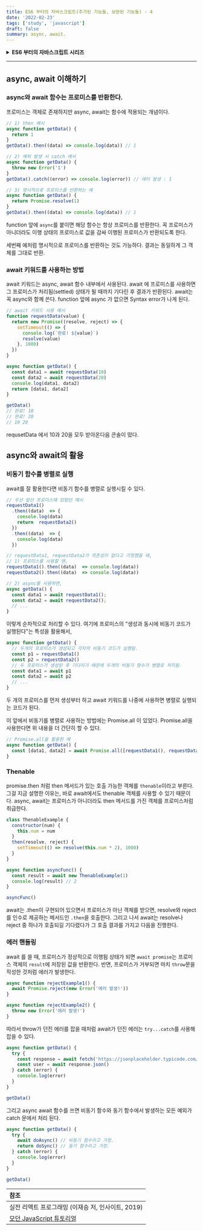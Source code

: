 ```yaml
---
title: ES6 부터의 자바스크립트(추가된 기능들, 보완된 기능들) - 4
date: '2022-02-23'
tags: ['study', 'javascript']
draft: false
summary: async, await.
---
```


<details>
<summary><strong>ES6 부터의 자바스크립트 시리즈</strong></summary>
<div markdown="1">
  <ul>
    <li>
      <a class="no-underline" href="/blog/study/javascript/new-in-es6-part1">const, let. 단축 속성명, 계산된 속성명</a>
    </li>
    <li>
      <a class="no-underline" href="/blog/study/javascript/new-in-es6-part2">전개 연산자, 배열 비구조화, 객체 비구조화</a>
    </li>
    <li>
      <a class="no-underline" href="/blog/study/javascript/new-in-es6-part3">프로미스(Promise)</a>
    </li>
    <li>
      <a class="no-underline" href="/blog/study/javascript/new-in-es6-part4"><strong>async, await</strong></a>
    </li>
  </ul>
</div>
</details>

---

## async, await 이해하기

### async와 await 함수는 프로미스를 반환한다.

프로미스는 객체로 존재하지만 async, await는 함수에 적용되는 개념이다.

```js
// 1) then 예시
async function getData() {
  return 1
}
getData().then((data) => console.log(data)) // 1

// 2) 예외 발생 시 catch 예시
async function getData() {
  throw new Error('1')
}
getData().catch((error) => console.log(error)) // 에러 발생 : 1

// 3) 명시적으로 프로미스를 반환하는 예
async function getData() {
  return Promise.resolve(1)
}
getData().then((data) => console.log(data)) // 1
```

function 앞에 `async`를 붙이면 해당 함수는 항상 프로미스를 반환한다. 꼭 프로미스가 아니더라도 이행 상태의 프로미스로 값을 감싸 이행된 프로미스가 반환되도록 한다.

세번째 예처럼 명시적으로 프로미스를 반환하는 것도 가능하다. 결과는 동일하게 그 객체를 그대로 반환.

### await 키워드를 사용하는 방법

await 키워드는 async, await 함수 내부에서 사용된다. await 에 프로미스를 사용하면 그 프로미스가 처리됨(settled) 상태가 될 때까지 기다린 후 결과가 반환된다.
await는 꼭 async와 함께 쓴다. function 앞에 async 가 없으면 Syntax error가 나게 된다.

```js
// await 키워드 사용 예시
function requestData(value) {
  return new Promise((resolve, reject) => {
    setTimeout(() => {
      console.log(`완료! ${value}`)
      resolve(value)
    }, 1000)
  })
}

async function getData() {
  const data1 = await requestData(10)
  const data2 = await requestData(20)
  console.log(data1, data2)
  return [data1, data2]
}

getData()
// 완료! 10
// 완료! 20
// 10 20
```

requsetData 에서 10과 20을 모두 받아온다음 콘솔이 떴다.

## async와 await의 활용

### 비동기 함수를 병렬로 실행

await를 잘 활용한다면 비동기 함수를 병렬로 실행시킬 수 있다.

```js
// 우선 앞선 프로미스때 있었던 예시
requestData1()
  .then((data)  => {
    console.log(data)
    return  requestData2()
  })
  .then((data)  => {
    console.log(data)
  })

// requestData1, requestData2가 의존성이 없다고 가정했을 때,
// 1) 프로미스를 사용할 땐,
requestData1().then((data)  => console.log(data))
requestData2().then((data)  => console.log(data))

// 2) async를 사용하면,
async getData() {
  const data1 = await requestData1();
  const data2 = await requestData2();
  // ...
}
```

이렇게 순차적으로 처리할 수 있다.
여기에 프로미스의 "생성과 동시에 비동기 코드가 실행된다"는 특성을 활용해서,

```js
async function getData() {
  // 두개의 프로미스가 생성되고 각자의 비동기 코드가 실행됨.
  const p1 = requestData1()
  const p2 = requestData2()
  // 두 프로미스가 생성된 후 기다리기 때문에 두개의 비동기 함수가 병렬로 처리됨.
  const data1 = await p1
  const data2 = await p2
  // ...
}
```

두 개의 프로미스를 먼저 생성부터 하고 await 키워드를 나중에 사용하면 병렬로 실행되는 코드가 된다.

이 앞에서 비동기를 병렬로 사용하는 방법에는 Promise.all 이 있었다.
Promise.all을 사용한다면 위 내용을 더 간단히 할 수 있다.

```js
// Promise.all을 활용한 예
async function getData() {
  const [data1, data2] = await Promise.all([requestData1(), requestData2()])
}
```

### Thenable

promise.then 처럼 then 메서드가 있는 호출 가능한 객체를 `thenable`이라고 부른다.
그걸 지금 설명한 이유는, 바로 await에서도 thenable 객체를 사용할 수 있기 때문이다.
async, await는 프로미스가 아니더라도 then 메서드를 가진 객체를 프로미스처럼 취급한다.

```js
class ThenableExample {
  constructor(num) {
    this.num = num
  }
  then(resolve, reject) {
    setTimeout(() => resolve(this.num * 2), 1000)
  }
}

async function asyncFunc() {
  const result = await new ThenableExample(1)
  console.log(result) // 2
}

asyncFunc()
```

await는 .then이 구현되어 있으면서 프로미스가 아닌 객체를 받으면, resolve와 reject를 인수로 제공하는 메서드인 `.then`을 호출한다. 그리고 나서 await는 resolve나 reject 중 하나가 호출되길 기다렸다가 그 호출 결과를 가지고 다음을 진행한다.

### 에러 핸들링

await 를 쓸 때, 프로미스가 정상적으로 이행됨 상태가 되면 `await promise`는 프로미스 객체의 `result`에 저장된 값을 반환한다.
반면, 프로미스가 거부되면 마치 `throw`문을 작성한 것처럼 에러가 발생한다.

```js
async function rejectExample1() {
  await Promise.reject(new Error('에러 발생!'))
}

async function rejectExample2() {
  throw new Error('에러 발생!')
}
```

따라서 throw가 던진 에러를 잡을 때처럼 await가 던진 에러는 `try...catch`를 사용해 잡을 수 있다.

```js
async function getData() {
  try {
    const response = await fetch('https://jsonplaceholder.typicode.com/todos/1')
    const user = await response.json()
  } catch (error) {
    console.log(error)
  }
}

getData()
```

그리고 async await 함수를 쓰면 비동기 함수와 동기 함수에서 발생하는 모든 예외가 catch 문에서 처리 된다.

```js
async function getData() {
  try {
    await doAsync() // 비동기 함수라고 가정.
    return doSync() // 동기 함수라고 가정.
  } catch (error) {
    console.log(error)
  }
}

getData()
```

| 참조                                                         |
| :----------------------------------------------------------- |
| 실전 리액트 프로그래밍 (이재승 저, 인사이트, 2019)           |
| [모던 JavaScript 튜토리얼](https://ko.javascript.info/async) |
